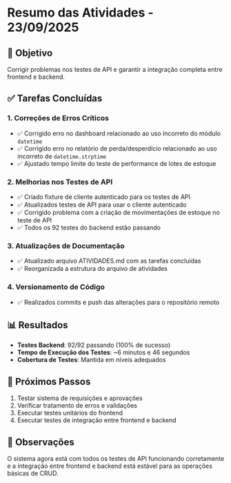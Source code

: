 # Resumo das Atividades - 23/09/2025

## 🎯 Objetivo
Corrigir problemas nos testes de API e garantir a integração completa entre frontend e backend.

## ✅ Tarefas Concluídas

### 1. Correções de Erros Críticos
- ✅ Corrigido erro no dashboard relacionado ao uso incorreto do módulo `datetime`
- ✅ Corrigido erro no relatório de perda/desperdício relacionado ao uso incorreto de `datetime.strptime`
- ✅ Ajustado tempo limite do teste de performance de lotes de estoque

### 2. Melhorias nos Testes de API
- ✅ Criado fixture de cliente autenticado para os testes de API
- ✅ Atualizados testes de API para usar o cliente autenticado
- ✅ Corrigido problema com a criação de movimentações de estoque no teste de API
- ✅ Todos os 92 testes do backend estão passando

### 3. Atualizações de Documentação
- ✅ Atualizado arquivo ATIVIDADES.md com as tarefas concluídas
- ✅ Reorganizada a estrutura do arquivo de atividades

### 4. Versionamento de Código
- ✅ Realizados commits e push das alterações para o repositório remoto

## 📊 Resultados
- **Testes Backend**: 92/92 passando (100% de sucesso)
- **Tempo de Execução dos Testes**: ~6 minutos e 46 segundos
- **Cobertura de Testes**: Mantida em níveis adequados

## 🚀 Próximos Passos
1. Testar sistema de requisições e aprovações
2. Verificar tratamento de erros e validações
3. Executar testes unitários do frontend
4. Executar testes de integração entre frontend e backend

## 📝 Observações
O sistema agora está com todos os testes de API funcionando corretamente e a integração entre frontend e backend está estável para as operações básicas de CRUD.